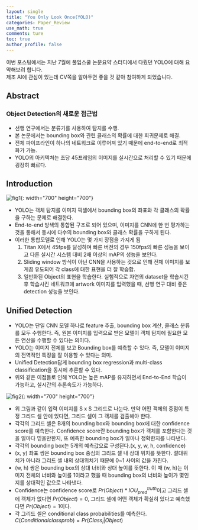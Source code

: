 ```yaml
---
layout: single
title: "You Only Look Once(YOLO)"
categories: Paper_Review
use_math: true
comments: ture
toc: true
author_profile: false
---
```

이번 포스팅에서는 지난 7월에 풀입스쿨 논문요약 스터디에서 다뤘던 YOLO에 대해 요약해보려 합니다.  
제조 AI에 관심이 있는데 CV쪽을 알아두면 좋을 것 같아 참여하게 되었습니다.

## Abstract

### Object Detection의 새로운 접근법

* 선행 연구에서는 분류기를 사용하여 탐지를 수행.
* 본 논문에서는 bounding box와 관련 클래스의 확률에 대한 회귀문제로 해결.
* 전체 파이프라인이 하나의 네트워크로 이루어져 있기 때문에 end-to-end로 최적화가 가능.
* YOLO의 아키텍쳐는 초당 45프레임의 이미지를 실시간으로 처리할 수 있기 때문에 굉장히 빠르다.

## Introduction

![fig1]({{site.url}}/images/Paper_Review/YOLO1.png){: width="700" height="700"}

* YOLO는 객체 탐지를 이미지 픽셀에서 bounding box의 좌표와 각 클래스의 확률을 구하는 문제로 해결한다.
* End-to-end 방색의 통합된 구조로 되어 있으며, 이미지를 CNN에 한 번 평가하는 것을 통해서 동시에 다수의 bounding box와 클래스 확률을 구하게 된다.
* 이러한 통합모델로 인해 YOLO는 몇 가지 장점을 가지게 됨  
  1. Titan X에서 45fps를 달성하며 빠른 버전의 경우 150fps의 빠른 성능을 보이고 다른 실시간 시스템 대비 2배 이상의 mAP의 성능을 보인다.
  2. Sliding window 방식이 아닌 CNN을 사용하는 것으로 인해 전체 이미지를 보게끔 유도되어 각 class에 대한 표현을 더 잘 학습함.
  3. 일반화된 Object의 표현을 학습한다. 실험적으로 자연의 dataset을 학습시킨 후 학습시킨 네트워크에 artwork 이미지를 입력했을 때, 선행 연구 대비 좋은 detection 성능을 보인다.

## Unified Detection

* YOLO는 단일 CNN 모델 하나로 feature 추출, bounding box 계산, 클래스 분류를 모두 수행한다. 즉, 원본 이미지를 입력으로 받은 모델이 객체 탐지에 필요한 모든 연산을 수행할 수 있다는 의미다.
* YOLO는 이미지 전체를 보고 Bounding box를 예측할 수 있다. 즉, 모델이 이미지의 전역적인 특징을 잘 이용할 수 있다는 의미.
* Unified Detection답게 bounding box regression과 multi-class classification을 동시에 추론할 수 있다.
* 위와 같은 이점들로 인해 YOLO는 높은 mAP를 유지하면서 End-to-End 학습이 가능하고, 실시간의 추론속도가 가능하다.

![fig2]({{site.url}}/images/Paper_Review/YOLO2.png){: width="700" height="700"}

* 위 그림과 같이 입력 이미지를 S x S 그리드로 나눈다. 만약 어떤 객체의 중점이 특정 그리드 셀 안에 있다면, 그리드 셀이 그 객체를 검출해야 한다.
* 각각의 그리드 셀은 B개의 bounding box와 bounding box에 대한 confidence score를 예측한다. Confidence score란 bounding box가 객체를 포함한다는 것을 얼마다 믿을만한지, 또 예측한 bounding box가 얼마나 정확한지를 나타낸다.
* 각각의 bounding box는 5개의 예측값으로 구성된다.(x, y, w, h, confidence)
* (x, y) 좌표 쌍은 bounding box 중심의 그리드 셀 내 상대 위치를 뜻한다. 절대위치가 아니라 그리드 셀 내의 상대위치기 때문에 0~1 사이의 값을 가진다.
* (w, h) 쌍은 bounding box의 상대 너비와 상대 높이를 뜻한다. 이 때 (w, h)는 이미지 전체의 너비와 높이를 1이라고 했을 때 bounding box의 너비와 높이가 몇인지를 상대적인 값으로 나타낸다.
* Confidence는 confidence score로 $Pr(Object)*IOU_{pred}^{truth}$이고 그리드 셀에 객체가 없다면 $Pr(Object)=0$, 그리드 셀에 어떤 객체가 확실히 있다고 예측했다면 $Pr(Object)=1$이다.
* 각 그리드 셀은 conditional class probabilities를 예측한다.  
$C(Conditional class prob)=Pr(Class_i|Object)$
